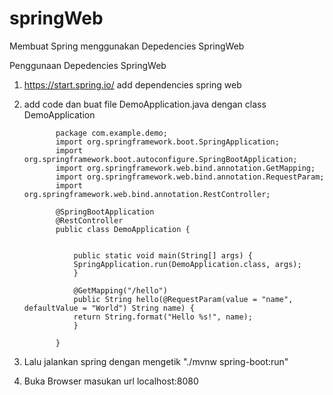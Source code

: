 # springWeb
Membuat Spring menggunakan Depedencies SpringWeb

Penggunaan Depedencies SpringWeb
1. https://start.spring.io/ add dependencies spring web
2. add code dan buat file DemoApplication.java dengan class DemoApplication

              package com.example.demo;
              import org.springframework.boot.SpringApplication;
              import org.springframework.boot.autoconfigure.SpringBootApplication;
              import org.springframework.web.bind.annotation.GetMapping;
              import org.springframework.web.bind.annotation.RequestParam;
              import org.springframework.web.bind.annotation.RestController;
              
              @SpringBootApplication
              @RestController
              public class DemoApplication {
                
                  
                  public static void main(String[] args) {
                  SpringApplication.run(DemoApplication.class, args);
                  }
                  
                  @GetMapping("/hello")
                  public String hello(@RequestParam(value = "name", defaultValue = "World") String name) {
                  return String.format("Hello %s!", name);
                  }
                
              }
 
 3. Lalu jalankan spring dengan mengetik "./mvnw spring-boot:run"
 4. Buka Browser masukan url localhost:8080
